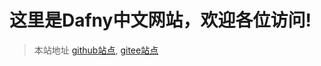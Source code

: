 # 这里是Dafny中文网站，欢迎各位访问!

> 本站地址
> [github站点](https://aaron-clou.github.io/dafnycommunity/),
> [gitee站点](https://gitee.com/leo214/dafnycommunity)